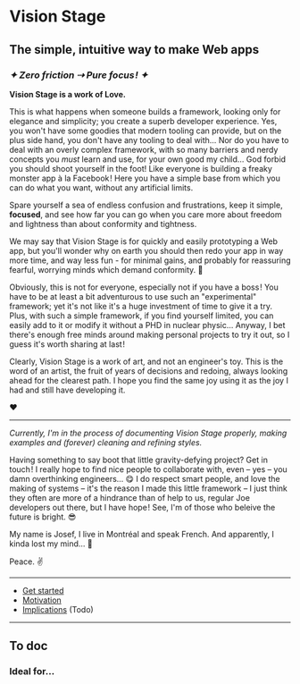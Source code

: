 # Vision Stage

## The simple, intuitive way to make Web apps
### *✦ Zero friction ⇢ Pure focus ! ✦*

**Vision Stage is a work of Love.**

This is what happens when someone builds a framework, looking only for elegance and simplicity; you create a superb developer experience. Yes, you won't have some goodies that modern tooling can provide, but on the plus side hand, you don't have any tooling to deal with… Nor do you have to deal with an overly complex framework, with so many barriers and nerdy concepts you *must* learn and use, for your own good my child… God forbid you should shoot yourself in the foot! Like everyone is building a freaky monster app à la Facebook ! Here you have a simple base from which you can do what you want, without any artificial limits.

Spare yourself a sea of endless confusion and frustrations, keep it simple, **focused**, and see how far you can go when you care more about freedom and lightness than about conformity and tightness.

We may say that Vision Stage is for quickly and easily prototyping a Web app, but you'll wonder why on earth you should then redo your app in way more time, and way less fun - for minimal gains, and probably for reassuring fearful, worrying minds which demand conformity. 🤷

Obviously, this is not for everyone, especially not if you have a boss ! You have to be at least a bit adventurous to use such an "experimental" framework; yet it's not like it's a huge investment of time to give it a try. Plus, with such a simple framework, if you find yourself limited, you can easily add to it or modify it without a PHD in nuclear physic… Anyway, I bet there's enough free minds around making personal projects to try it out, so I guess it's worth sharing at last !

Clearly, Vision Stage is a work of art, and not an engineer's toy. This is the word of an artist, the fruit of years of decisions and redoing, always looking ahead for the clearest path. I hope you find the same joy using it as the joy I had and still have developing it.

❤️

---

*Currently, I'm in the process of documenting Vision Stage properly, making examples and (forever) cleaning and refining styles.*


Having something to say boot that little gravity-defying project? Get in touch ! I really hope to find nice people to collaborate with, even – yes – you damn overthinking engineers… 😋 I do respect smart people, and love the making of systems – it's the reason I made this little framework – I just think they often are more of a hindrance than of help to us, regular Joe developers out there, but I have hope ! See, I'm of those who beleive the future is bright. 😎

My name is Josef, I live in Montréal and speak French. And apparently, I kinda lost my mind… 🤯

Peace. ✌️

---
- [Get started](get-started.md)
- [Motivation](motivation.md)
- [Implications](implications) (Todo)
---

## To doc

### Ideal for…
